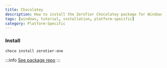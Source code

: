 ```yaml
---
title: Chocolatey
description: How to install the ZeroTier Chocolatey package for Windows
tags: [windows, tutorial, installation, platform-specific]
category: Platform-Specific
---
```


### Install

```sh
choco install zerotier-one
```

:::info
[See package repo](https://community.chocolatey.org/packages/zerotier-one)
:::
